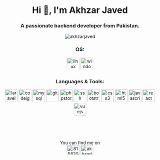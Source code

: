 <h1 align="center">Hi 👋, I'm Akhzar Javed</h1>
<h3 align="center">A passionate backend developer from Pakistan.</h3>

<p align="center"> <img src="https://github-profile-trophy.vercel.app/?username=akhzarjaved&theme=onedark&margin-w=15" alt="akhzarjaved" /> </p>

<h3 align="center">OS:</h3>
<p align="center">
    <img src="https://devicons.github.io/devicon/devicon.git/icons/linux/linux-original.svg" alt="linux" width="40" height="40"/>
    <img src="https://devicons.github.io/devicon/devicon.git/icons/windows8/windows8-original.svg" alt="windows" width="40" height="40"/>
</p>

<h3 align="center">Languages & Tools:</h3>
<p align="center">
    <img src="https://devicons.github.io/devicon/devicon.git/icons/laravel/laravel-plain-wordmark.svg" alt="laravel" width="40" height="40"/>
    <img src="https://devicons.github.io/devicon/devicon.git/icons/codeigniter/codeigniter-plain-wordmark.svg" alt="codeigniter" width="40" height="40"/>
    <img src="https://devicons.github.io/devicon/devicon.git/icons/mysql/mysql-original.svg" alt="mysql" width="40" height="40"/>
    <img src="https://devicons.github.io/devicon/devicon.git/icons/git/git-original.svg" alt="git" width="40" height="40"/>
    <img src="https://devicons.github.io/devicon/devicon.git/icons/phpstorm/phpstorm-original-wordmark.svg" alt="phpstorm" width="40" height="40"/>
    <img src="https://devicons.github.io/devicon/devicon.git/icons/ssh/ssh-original-wordmark.svg" alt="ssh" width="40" height="40"/>
    <img src="https://devicons.github.io/devicon/devicon.git/icons/bootstrap/bootstrap-plain.svg" alt="bootstrap" width="40" height="40"/>
    <img src="https://devicons.github.io/devicon/devicon.git/icons/css3/css3-original-wordmark.svg" alt="css3" width="40" height="40"/>
    <img src="https://devicons.github.io/devicon/devicon.git/icons/html5/html5-original-wordmark.svg" alt="html5" width="40" height="40"/>
    <img src="https://devicons.github.io/devicon/devicon.git/icons/javascript/javascript-original.svg" alt="javascript" width="40" height="40"/>
    <img src="https://devicons.github.io/devicon/devicon.git/icons/react/react-original-wordmark.svg" alt="react" width="40" height="40"/>
    <img src="https://devicons.github.io/devicon/devicon.git/icons/vuejs/vuejs-original-wordmark.svg" alt="vuejs" width="40" height="40"/>
</p>

<br>
<br>
<br>
<p align="center">
You can find me on <br>
<a href="https://stackoverflow.com/users/8158202" target="blank"><img src="https://cdn.jsdelivr.net/npm/simple-icons@3.0.1/icons/stackoverflow.svg" alt="8158202" height="30" width="40" /></a>
<a href="https://fb.com/akhzarjavedghauri" target="blank"><img src="https://devicons.github.io/devicon/devicon.git/icons/facebook/facebook-original.svg" alt="akhzarjavedghauri" height="30" width="40" /></a>
</p>
